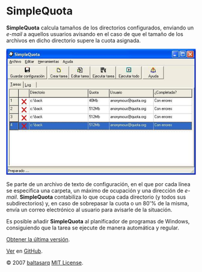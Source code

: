 # SimpleQuota

**SimpleQuota** calcula tamaños de los directorios configurados, enviando un *e-mail* a aquellos usuarios avisando en el caso de que el tamaño de los archivos en dicho directorio supere la cuota asignada.

<p align="center"><img src="SimpleQuota.jpg"></p>

Se parte de un archivo de texto de configuración, en el que por cada línea se especifica una carpeta, un máximo de ocupación y una dirección de *e-mail*. **SimpleQuota** contabiliza lo que ocupa cada directorio (y todos sus subdirectorios) y, en caso de sobrepasar la cuota o un 80'% de la misma, envía un correo electrónico al usuario para avisarle de la situación.

Es posible añadir **SimpleQuota** al planificador de programas de Windows, consiguiendo que la tarea se ejecute de manera automática y regular.

[Obtener la última versión](https://github.com/Baltasarq/SimpleQuota/releases "Release").

[Ver](https://github.com/Baltasarq/SimpleQuota/ "SimpleQuota en GitHub") en [GitHub](https://www.github.com/ "GitHub").

&copy; 2007 [baltasarq](http://baltasarq.info/ "baltasarq home") [MIT License](http://www.opensource.org/licenses/MIT "MIT License").
